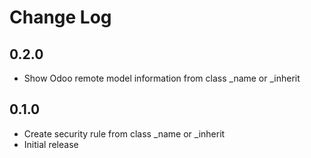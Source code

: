 # Change Log

## 0.2.0

- Show Odoo remote model information from class _name or _inherit

## 0.1.0

- Create security rule from class _name or _inherit
- Initial release
